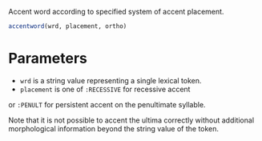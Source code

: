 Accent word according to specified system of accent placement.

```julia
accentword(wrd, placement, ortho)

```

# Parameters

  * `wrd` is a string value representing a single lexical token.
  * `placement` is one of `:RECESSIVE` for recessive accent

or `:PENULT` for persistent accent on the penultimate syllable.

Note that it is not possible to accent the ultima correctly without additional morphological information beyond the string value of the token.
